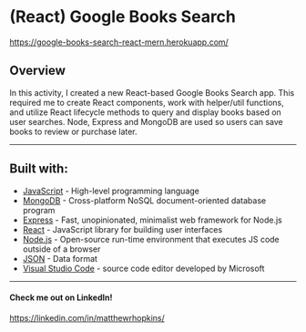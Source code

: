 # (React) Google Books Search

https://google-books-search-react-mern.herokuapp.com/

## Overview

In this activity, I created a new React-based Google Books Search app. This required me to create React components, work with helper/util functions, and utilize React lifecycle methods to query and display books based on user searches. Node, Express and MongoDB are used so users can save books to review or purchase later.

---

## Built with:

- [JavaScript](https://developer.mozilla.org/en-US/docs/Web/JavaScript) - High-level programming language
- [MongoDB](https://www.mongodb.com/) - Cross-platform NoSQL document-oriented database program
- [Express](https://expressjs.com/) - Fast, unopinionated, minimalist web framework for Node.js
- [React](https://reactjs.org/) -  JavaScript library for building user interfaces
- [Node.js](https://nodejs.org/en/) - Open-source run-time environment that executes JS code outside of a browser
- [JSON](https://www.json.org) - Data format
- [Visual Studio Code](https://code.visualstudio.com/) - source code editor developed by Microsoft

---

#### Check me out on LinkedIn!

https://linkedin.com/in/matthewrhopkins/
